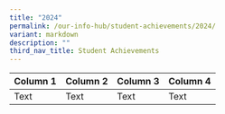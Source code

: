 ```yaml
---
title: "2024"
permalink: /our-info-hub/student-achievements/2024/
variant: markdown
description: ""
third_nav_title: Student Achievements
---
```



| Column 1 | Column 2 | Column 3 | Column 4 |
| -------- | -------- | -------- | -------- |
| Text     | Text     | Text     | Text   |


